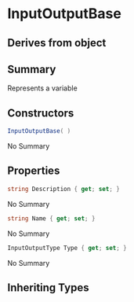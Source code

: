 # InputOutputBase

## Derives from object

## Summary

Represents a variable
## Constructors

```c#
InputOutputBase( ) 
```
No Summary
## Properties

```c#
string Description { get; set; } 
```
No Summary
```c#
string Name { get; set; } 
```
No Summary
```c#
InputOutputType Type { get; set; } 
```
No Summary
## Inheriting Types

